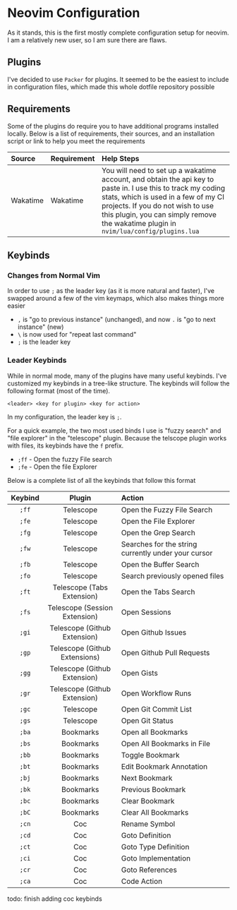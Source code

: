 # Neovim Configuration

As it stands, this is the first mostly complete configuration setup for neovim. I am a relatively new user, so I am sure there are flaws.

## Plugins

I've decided to use `Packer` for plugins. It seemed to be the easiest to include in configuration files, which made this whole dotfile repository possible

## Requirements

Some of the plugins do require you to have additional programs installed locally. Below is a list of requirements, their sources, and an installation script or link to help you meet the requirements

| Source | Requirement | Help Steps |
| :-- | :-- | :-- |
| Wakatime | Wakatime | You will need to set up a wakatime account, and obtain the api key to paste in. I use this to track my coding stats, which is used in a few of my CI projects. If you do not wish to use this plugin, you can simply remove the wakatime plugin in `nvim/lua/config/plugins.lua` |


## Keybinds

### Changes from Normal Vim

In order to use `;` as the leader key (as it is more natural and faster), I've swapped around a few of the vim keymaps, which also makes things more easier

- `,` is "go to previous instance" (unchanged), and now `.` is "go to next instance" (new)
- `\` is now used for "repeat last command"
- `;` is the leader key

### Leader Keybinds

While in normal mode, many of the plugins have many useful keybinds. I've customized my keybinds in a tree-like structure. The keybinds will follow the following format (most of the time).

```
<leader> <key for plugin> <key for action>
```

In my configuration, the leader key is `;`.

For a quick example, the two most used binds I use is "fuzzy search" and "file explorer" in the "telescope" plugin. Because the telscope plugin works with files, its keybinds have the `f` prefix.

- `;ff` - Open the fuzzy File search
- `;fe` - Open the file Explorer

Below is a complete list of all the keybinds that follow this format

| Keybind | Plugin | Action |
| :--: | :--: | :-- |
| `;ff` | Telescope | Open the Fuzzy File Search |
| `;fe` | Telescope | Open the File Explorer |
| `;fg` | Telescope  | Open the Grep Search | 
| `;fw` | Telescope | Searches for the string currently under your cursor |
| `;fb` | Telescope | Open the Buffer Search | 
| `;fo` | Telescope | Search previously opened files |
| `;ft` | Telescope (Tabs Extension) | Open the Tabs Search |
| `;fs` | Telescope (Session Extension) | Open Sessions |
| `;gi` | Telescope (Github Extension) | Open Github Issues |
| `;gp` | Telescope (Github Extensions) | Open Github Pull Requests |
| `;gg` | Telescope (Github Extension) | Open Gists |
| `;gr` | Telescope (Github Extension) | Open Workflow Runs |
| `;gc` | Telescope | Open Git Commit List |
| `;gs` | Telescope | Open Git Status | 
| `;ba` | Bookmarks | Open all Bookmarks |
| `;bs` | Bookmarks | Open All Bookmarks in File |
| `;bb` | Bookmarks | Toggle Bookmark |
| `;bt` | Bookmarks | Edit Bookmark Annotation |
| `;bj` | Bookmarks | Next Bookmark |
| `;bk` | Bookmarks | Previous Bookmark |
| `;bc` | Bookmarks | Clear Bookmark |
| `;bC` | Bookmarks | Clear All Bookmarks | 
| `;cn` | Coc | Rename Symbol |
| `;cd` | Coc | Goto Definition |
| `;ct` | Coc | Goto Type Definition |
| `;ci` | Coc | Goto Implementation |
| `;cr` | Coc | Goto References | 
| `;ca` | Coc | Code Action |

todo: finish adding coc keybinds
